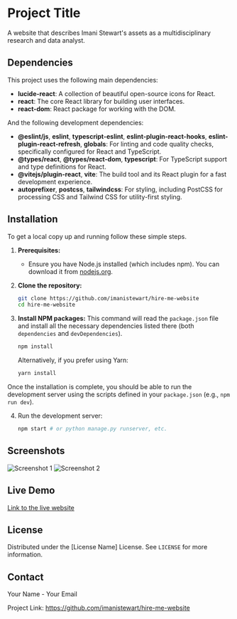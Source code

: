 # Project Title

A website that describes Imani Stewart's assets as a multidisciplinary research and data analyst.


## Dependencies

This project uses the following main dependencies:

*   **lucide-react**: A collection of beautiful open-source icons for React.
*   **react**: The core React library for building user interfaces.
*   **react-dom**: React package for working with the DOM.

And the following development dependencies:

*   **@eslint/js**, **eslint**, **typescript-eslint**, **eslint-plugin-react-hooks**, **eslint-plugin-react-refresh**, **globals**: For linting and code quality checks, specifically configured for React and TypeScript.
*   **@types/react**, **@types/react-dom**, **typescript**: For TypeScript support and type definitions for React.
*   **@vitejs/plugin-react**, **vite**: The build tool and its React plugin for a fast development experience.
*   **autoprefixer**, **postcss**, **tailwindcss**: For styling, including PostCSS for processing CSS and Tailwind CSS for utility-first styling.

## Installation

To get a local copy up and running follow these simple steps.

1.  **Prerequisites:**
    *   Ensure you have Node.js installed (which includes npm). You can download it from [nodejs.org](https://nodejs.org/).

2.  **Clone the repository:**
    ```bash
    git clone https://github.com/imanistewart/hire-me-website
    cd hire-me-website
    ```

3.  **Install NPM packages:**
    This command will read the `package.json` file and install all the necessary dependencies listed there (both `dependencies` and `devDependencies`).
    ```bash
    npm install
    ```
    Alternatively, if you prefer using Yarn:
    ```bash
    yarn install
    ```

Once the installation is complete, you should be able to run the development server using the scripts defined in your `package.json` (e.g., `npm run dev`).

4.  Run the development server:
    ```bash
    npm start # or python manage.py runserver, etc.
    ```


## Screenshots

![Screenshot 1](link/to/screenshot1.png)
![Screenshot 2](link/to/screenshot2.png)

## Live Demo

[Link to the live website](https://your-website-url.com)

## License

Distributed under the [License Name] License. See `LICENSE` for more information.

## Contact

Your Name - Your Email

Project Link: https://github.com/imanistewart/hire-me-website

